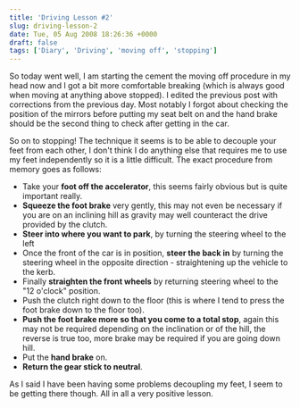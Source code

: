```yaml
---
title: 'Driving Lesson #2'
slug: driving-lesson-2
date: Tue, 05 Aug 2008 18:26:36 +0000
draft: false
tags: ['Diary', 'Driving', 'moving off', 'stopping']
---
```


So today went well, I am starting the cement the moving off procedure in my head now and I got a bit more comfortable breaking (which is always good when moving at anything above stopped). I edited the previous post with corrections from the previous day. Most notably I forgot about checking the position of the mirrors before putting my seat belt on and the hand brake should be the second thing to check after getting in the car.

So on to stopping! The technique it seems is to be able to decouple your feet from each other, I don't think I do anything else that requires me to use my feet independently so it is a little difficult. The exact procedure from memory goes as follows:

*   Take your **foot off the accelerator**, this seems fairly obvious but is quite important really.
*   **Squeeze the foot brake** very gently, this may not even be necessary if you are on an inclining hill as gravity may well counteract the drive provided by the clutch.
*   **Steer into where you want to park**, by turning the steering wheel to the left
*   Once the front of the car is in position, **steer the back in** by turning the steering wheel in the opposite direction - straightening up the vehicle to the kerb.
*   Finally **straighten the front wheels** by returning steering wheel to the "12 o'clock" position.
*   Push the clutch right down to the floor (this is where I tend to press the foot brake down to the floor too).
*   **Push the foot brake more so that you come to a total stop**, again this may not be required depending on the inclination or of the hill, the reverse is true too, more brake may be required if you are going down hill.
*   Put the **hand brake** on.
*   **Return the gear stick to neutral**.

As I said I have been having some problems decoupling my feet, I seem to be getting there though. All in all a very positive lesson.
